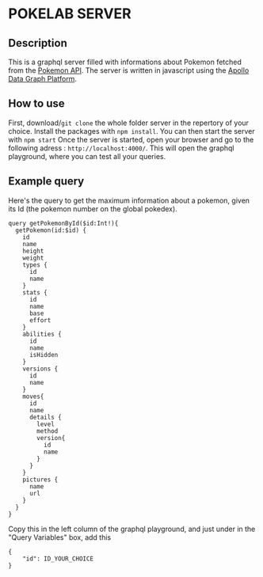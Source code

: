 # POKELAB SERVER

## Description

This is a graphql server filled with informations about Pokemon fetched from the [Pokemon API](https://pokeapi.co/).
The server is written in javascript using the [Apollo Data Graph Platform](https://www.apollographql.com/).

## How to use

First, download/``git clone`` the whole folder server in the repertory of your choice.
Install the packages with `npm install`.
You can then start the server with `npm start`
Once the server is started, open your browser and go to the following adress : `http://localhost:4000/`.
This will open the graphql playground, where you can test all your queries.

## Example query

Here's the query to get the maximum information about a pokemon, given its Id (the pokemon number on the global pokedex).

```
query getPokemonById($id:Int!){
  getPokemon(id:$id) {
    id
    name
    height
    weight
    types {
      id
      name
    }
    stats {
      id
      name
      base
      effort
    }
    abilities {
      id
      name
      isHidden
    }
    versions {
      id
      name
    }
    moves{
      id
      name
      details {
        level
        method
        version{
          id
       	  name
        }
      }
    }
    pictures {
      name
      url
    }
  }
}
```

Copy this in the left column of the graphql playground, and just under in the "Query Variables" box, add this

```
{
    "id": ID_YOUR_CHOICE
}
```
